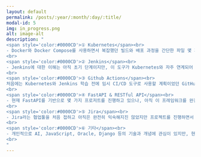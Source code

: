 ```yaml
---
layout: default
permalink: /posts/:year/:month/:day/:title/
modal-id: 5
img: in_progress.png
alt: image-alt
description: "
<span style='color:#0000CD'>① Kubernetes</span><br>
- Docker와 Docker Compose를 사용하면서 복잡했던 빌드와 배포 과정을 간단한 파일 몇 개와 명령어로 줄일 수 있어 많은 편의를 느꼈습니다. 이러한 경험을 바탕으로 여러 컨테이너를 효과적으로 관리할 수 있는 Kubernetes에도 관심이 생겼습니다. 현재 강의를 통해 Kubernetes의 다양한 기능과 사용법을 배우고 있으며, 이를 통해 시스템 운영의 효율성을 더욱 높일 수 있기를 기대하고 있습니다. Kubernetes 학습은 Docker 경험을 바탕으로 보다 복잡한 시스템의 관리와 최적화에 대한 이해를 깊게 할 수 있는 좋은 기회가 될 수 있을 것이라고 기대하고 있습니다<br>
<br>
<span style='color:#0000CD'>② Jenkins</span><br>
- Jenkins에 대한 이해는 아직 초기 단계이지만, 이 도구가 Kubernetes와 자주 연계되어 사용된다는 점에서 그 중요성을 인식하고 있습니다. CI/CD(지속적 통합 및 지속적 배포)에 대한 기본적인 지식을 바탕으로, 점차 Jenkins를 통해 더욱 체계적이고 자동화된 소프트웨어 개발 및 배포 프로세스를 구축하는 방법을 배우고 싶습니다. 현재는 Jenkins의 다양한 기능과 설정에 대해 조금씩 배우고 있으며, 이 과정이 다소 어렵게 느껴지기도 합니다. 하지만 이 도전을 통해 개발 작업의 효율성을 높이는 것이 목표입니다.<br>
<br>
<span style='color:#0000CD'>③ Github Actions</span><br>
처음에는 Kubernetes와 Jenkins 학습 전에 임시 CI/CD 도구로 사용할 계획이었던 GitHub Actions를 실제로 경험해보니 편리함과 재미 때문에 지속적으로 학습하고 싶다는 생각이 들었습니다. GitHub Actions는 복잡한 인프라 설정 없이도 워크플로우를 신속하게 구성하고 실행할 수 있다는 점이 특히 더 매력적으로 느껴졌습니다. 이러한 경험을 바탕으로 앞으로 GitHub Actions의 더 많은 기능을 탐색하고 응용하는 것을 목표로 하고 있습니다.<br>
<br>
<span style='color:#0000CD'>④ FastAPI & RESTful API</span><br>
- 현재 FastAPI를 기반으로 몇 가지 프로저트를 진행하고 있으나, 아직 이 프레임워크를 완전히 활용하고 있지 않다고 느끼고 있습니다. 이에 FastAPI 문서를 꼼꼼히 살펴보고 RESTful API의 개념을 더 깊이 이해하고자 노력 중입니다. 이전에는 Django를 학습할 계획이었지만 WSGI 기반의 구조와 비교적 경직된 아키텍처를 가진 Django보다는 FastAPI가 더 다양한 기능을 제공하는 것처럼 느껴져, FastAPI의 스킬을 더욱 키우기로 결정했습니다. 그럼에도 불구하고 개인적인 호기심으로 Django를 활용한 프로젝트도 추후에 시도해보고 싶은 욕심이 있습니다.<br>
<br>
<span style='color:#0000CD'>⑤ Jira</span><br>
- Jira라는 협업툴을 처음 접하고 아직은 완전히 익숙해지진 않았지만 프로젝트를 진행하면서 점차 배워나가려고 노력하고 있습니다. Jira를 100% 활용하는 것보다는 이와 같은 협업툴을 왜 사용하는지, 어떻게 사용하는지를 파악하는 데에 더 중점을 두고 있습니다.<br>
<br>
<span style='color:#0000CD'>⑥ 기타</span><br>
- 개인적으로 AI, JavaScript, Oracle, Django 등의 기술과 개념에 관심이 있지만, 현재 배우고 있는 다양한 다른 기술들로 인해 아직 익히지 못한 것들이 많습니다. 그래도 언젠가는 이런 기술과 개념들도 배우고 싶다는 욕심을 가지고 있습니다.<br>
<br>
"
---
```

